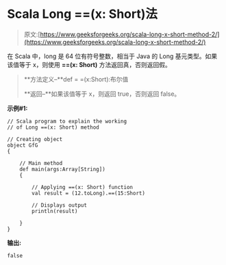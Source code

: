 # Scala Long ==(x: Short)法

> 原文:[https://www.geeksforgeeks.org/scala-long-x-short-method-2/](https://www.geeksforgeeks.org/scala-long-x-short-method-2/)

在 Scala 中，long 是 64 位有符号整数，相当于 Java 的 Long 基元类型。如果该值等于 x，则使用 **==(x: Short)** 方法返回真，否则返回假。

> **方法定义–**def = =(x:Short):布尔值
> 
> **返回–**如果该值等于 x，则返回 true，否则返回 false。

**示例#1:**

```
// Scala program to explain the working 
// of Long ==(x: Short) method

// Creating object
object GfG
{ 

    // Main method
    def main(args:Array[String])
    {

        // Applying ==(x: Short) function
        val result = (12.toLong).==(15:Short)

        // Displays output
        println(result)

    }
} 
```

**输出:**

```
false

```